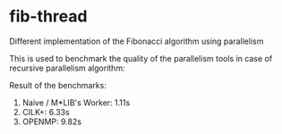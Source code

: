 # fib-thread
Different implementation of the Fibonacci algorithm using parallelism

This is used to benchmark the quality of the parallelism tools in case of recursive parallelism algorithm:

Result of the benchmarks:

1. Naive / M*LIB's Worker: 1.11s
3. CILK+: 6.33s
4. OPENMP: 9.82s

